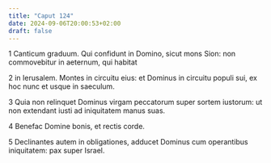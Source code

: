 ```yaml
---
title: "Caput 124"
date: 2024-09-06T20:00:53+02:00
draft: false
---
```



1 Canticum graduum. Qui confidunt in Domino, sicut mons Sion: non commovebitur in aeternum, qui habitat

2 in Ierusalem. Montes in circuitu eius: et Dominus in circuitu populi sui, ex hoc nunc et usque in saeculum.

3 Quia non relinquet Dominus virgam peccatorum super sortem iustorum: ut non extendant iusti ad iniquitatem manus suas.

4 Benefac Domine bonis, et rectis corde.

5 Declinantes autem in obligationes, adducet Dominus cum operantibus iniquitatem: pax super Israel.

